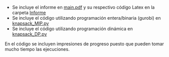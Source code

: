 - Se incluye el informe en [main.pdf](Informe/main.pdf) y su respectivo código Latex en la carpeta [Informe](Informe)
- Se incluye el código utilizando programación entera/binaria (gurobi) en [knapsack_MIP.py](knapsack_MIP.py)
- Se incluye el código utilizando programación dinámica en [knapsack_DP.py](knapsack_DP.py)

En el código se incluyen impresiones de progreso puesto que pueden tomar mucho tiempo las ejecuciones.
